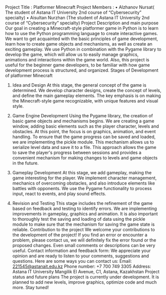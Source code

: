 Project Title : Platformer Minecraft 
Project Members : 
•	Alzhanov Nursat( The student of Astana IT University 2nd course of “Cybersecurity” specialty) 
•	Aisultan Nurzhan (The student of Astana IT University 2nd course of “Cybersecurity” specialty)
Project Description and main purpose
Our goal in creating a Minecraft-style platformer game in Python is to learn how to use the Python programming language to create interactive games. We want to get acquainted with the basic principles of game development, learn how to create game objects and mechanisms, as well as create an exciting gameplay. We use Python in combination with the Pygame library to develop the game, which will allow us to easily manage graphics, animations and interactions within the game world. Also, this project is useful for the beginner game developers, to be familiar with how game development process is structured, and organized.
Stages of Development of platformer Minecraft 
1. Idea and Design
At this stage, the general concept of the game is determined. We develop character designs, create the concept of levels, and define the main gameplay elements. The key emphasis is on making the Minecraft-style game recognizable, with unique features and visual style.

2. Game Engine Development
Using the Pygame library, the creation of basic game objects and mechanisms begins. We are creating a game window, adding basic elements such as the player character, levels and obstacles. At this point, the focus is on graphics, animation, and event handling.
To ensure that the game progress can be saved and loaded, we are implementing the pickle module. This mechanism allows us to serialize level data and save it to a file. This approach allows the game to save the player's progress between sessions and provides a convenient mechanism for making changes to levels and game objects in the future.

3. Gameplay Development
At this stage, we add gameplay, making the game interesting for the player. We implement character management, mechanics of overcoming obstacles, and also introduce elements like battles with opponents. We use the Pygame functionality to process input, react to events, and play sound effects.
4. Revision and Testing
This stage includes the refinement of the game based on feedback and testing to identify errors. We are implementing improvements in gameplay, graphics and animation. It is also important to thoroughly test the saving and loading of data using the pickle module to make sure that the mechanism for saving the game state is reliable.
Contribution to the project
We welcome your contributions to the development of the project! 
If you find an error or encounter a problem, please contact us, we will definitely fix the error found or the proposed changes. Even small comments or descriptions can be very useful.
Contact information and feedback form:
We appreciate your opinion and are ready to listen to your comments, suggestions and questions. Here are some ways you can contact us:
Email: 221545@astanait.edu.kz
Phone number: +7 700 749 3305
Address: Astana IT University 
Mangilik El Avenue, C1, Astana, Kazakhstan 
Project status and future plans
The project is currently under development. It is planned to add new levels, improve graphics, optimize code and much more. Stay tuned!
